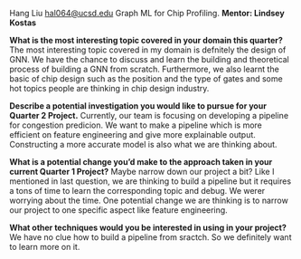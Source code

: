 Hang Liu hal064@ucsd.edu
Graph ML for Chip Profiling. **Mentor: Lindsey Kostas**

**What is the most interesting topic covered in your domain this quarter?**
The most interesting topic covered in my domain is defnitely the design of GNN. We have the chance to discuss and learn the building and theoretical process of building a GNN from scratch.
Furthermore, we also learnt the basic of chip design such as the position and the type of gates and some hot topics people are thinking in chip design industry.

**Describe a potential investigation you would like to pursue for your Quarter 2 Project.**
Currently, our team is focusing on developing a pipeline for congestion predicion. We want to make a pipeline which is more efficient on feature engineering and give more explainable output.
Constructing a more accurate model is also what we are thinking about.

**What is a potential change you’d make to the approach taken in your current Quarter 1 Project?**
Maybe narrow down our project a bit? Like I mentioned in last question, we are thinking to build a pipeline but it requires a tons of time to learn the corresponding topic and debug. 
We werer worrying about the time. One potential change we are thinking is to narrow our project to one specific aspect like feature engineering. 

**What other techniques would you be interested in using in your project?**
We have no clue how to build a pipeline from sractch. So we definitely want to learn more on it.

